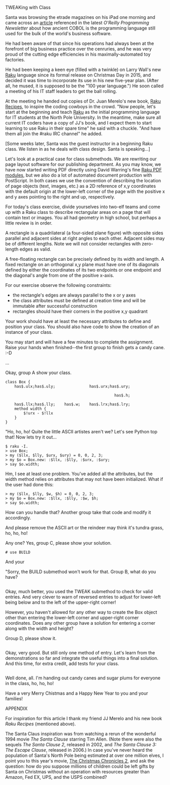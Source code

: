 TWEAKing with Class

Santa was browsing the etrade magazines on his iPad one morning and
came across an [article](https://www.wealthsimple.com/en-ca/magazine/cobol-controls-your-money?utm_medium=email&utm_source=topic+optin&utm_campaign=awareness&utm_content=20201121+prog+nl&mkt_tok=eyJpIjoiTmpWa1pEWTJNRE13WldZNSIsInQiOiJJXC9PQ1JRQWRvdjNhMWhHS0NmdHFnVE9kNGQ0Z3h5RXpMWm0wN0VlVHFYb1pvNTRrbUdlSVE0a09CSTAxKzVuVVltbzBtUjdKb3RzYVp5Z240Q2x1WUhhQlByWmRQNUJyNFBcL0d6c0Y1NGRXbU0yWUtHQ2xtN0luR0RIV3JtWjFjIn0%3D)
referenced in the latest *O'Reilly Programming Newsletter*
about how ancient COBOL
is the programming language still used for the bulk of the world's business software.

He had been aware of that since his operations had
always been at the forefront of big business practice
over the cenruries, and he was very proud of the cutting edge
efficiencies in his maximally-automated toy factories.

He had been keeping a keen eye (filled with a twinkle) on Larry
Wall's new [Raku](https://raku.org) language since its formal release on Christmas Day in
2015, and decided it was time to incorporate its use in his
new five-year plan. (After all, he mused, it is supposed
to be the "100 year language.") He soon called a meeting of his IT staff
leaders to get the ball rolling.

At the meeting he handed out copies of Dr. Juan Merelo's new book, [Raku Recipes](https://www.apress.com/gp/book/9781484262573),
to inspire the coding cowboys in the crowd. "Now people, let's start
at the beginning and teach [Raku](https://raku.org) as the initial programming
language for IT students at the North Pole University. In the meantime, make
sure all current IT coders have a copy of JJ's book, and I expect them
to start learning to use Raku in their spare time" he said with a chuckle.
"And have them all join the \#raku IRC channel" he added.

[Some weeks later, Santa was the guest instructor in a beginning Raku class. We
listen in as he deals with class design. Santa is speaking...]

Let's look at a practical case for class submethods. We are
rewriting our page layout software for our publishing department.
As you may know, we have now started writing PDF directly using David Warring's
fine [Raku PDF modules](https://pdf-raku.github.io), but we also do a lot of automated document production
with PostScript. In both cases we use the convention of
describing the location of page objects (text, images, etc.) as a 2D reference of x,y
coordinates with the default origin at the lower-left corner
of the page with the positive x and y axes pointing to the right and up, respectively.

For today's class exercise, divide yourselves into two-elf teams and
come up with a Raku class to describe
rectangular areas on a page that will contain text or images. You all
had geometry in high school, but perhaps a little review is in order.

A rectangle is a quadrilateral (a four-sided plane figure) with opposite
sides parallel and adjacent sides at right angles to each other. Adjacent
sides may be of different lengths. Note we will not consider rectangles
with zero-length edges as valid.

A free-floating rectangle can be precisely defined by its width and length.
A fixed rectangle on an orthogonal x,y plane must have one of its diagonals
defined by either the coordinates of its two endpoints or one endpoint and
the diagonal's angle from one of the positive x-axis.

For our exercise observe the following constraints:

+ the rectangle's edges are always parallel to the x or y axes
+ the class attributes must be defined at creation time and will be immutable after successful construction
+ rectangles should have their corners in the positive x,y quadrant

Your work should have at least the necessary attributes to define and position
your class. You should also have code to show the creation of an instance of your class.

You may start and will have a few minutes to complete the
assignment. Raise your hands when finished--the first group to finish
gets a candy cane. :-D

...

Okay, group A show your class.

<!-- sol 1 -->
~~~
class Box {
    has$.ulx;has$.uly;               has$.urx;has$.ury;

                                                has$.h;

    has$.llx;has$.lly;    has$.w;    has$.lrx;has$.lry;
    method width {
        $!urx - $!llx
    }
}
~~~

"Ho, ho, ho! Quite the little ASCII artistes aren't we? Let's see Python top that! Now lets try it out...

<!-- test 1 -->
~~~
$ raku -I.
> use Box;
> my ($llx, $lly, $urx, $ury) = 0, 0, 2, 3;
> my $o = Box.new: :$llx, :$lly, :$urx, :$ury;
> say $o.width;
~~~

Hm, I see at least one problem. You've added all the attributes, but the width method relies on attributes
that may not have been initialized. What if the user had done this:

~~~
> my ($llx, $lly, $w, $h) = 0, 0, 2, 3;
> my $o = Box.new: :$llx, :$lly, :$w, $h;
> say $o.width;
~~~

How can you handle that? Another group take that code and modify it accordingly. 

And please remove the ASCII art or the reindeer may think it's tundra grass, ho, ho, ho!

Any one? Yes, group C, please show your solution. 

<!-- sol 2-->
~~~
# use BUILD
~~~

And your 

"Sorry, the BUILD submethod won't work for that. Group B, what do you have?

<!-- sol 4-->
~~~
~~~

Okay, much better, you used the TWEAK submethod to check for valid entries. And very clever to warn
of reversed entries to adjust for lower-left being below and to the left of the upper-right corner!

However, you
haven't allowed for any other way to create the Box object other than entering
the lower-left corner and upper-right corner coordinates. Does any other group have a solution
for entering a corner along with the width and height?

Group D, please show it.

<!-- sol 5-->
~~~
~~~

Okay, very good. But still only one method of entry.
Let's learn from the demonstrations so far and integrate the useful things into a final
solution. And this time, for extra credit, add tests for your class.

<!-- sol 6-->
~~~
~~~

Well done, all. I'm handing out candy canes and sugar plums for everyone in the class, ho, ho, ho!

Have a very Merry Chistmas and a Happy New Year to you and your families!





APPENDIX

For inspiration for this article I thank my friend JJ Merelo and his
new book *Raku Recipes* (mentioned above).

The Santa Claus inspiration was from
watching a rerun of the wonderful 1994 movie *The Santa Clause* starring Tim Allen.
(Note there were also the sequels *The Santa Clause 2*, released in 2002, and
*The Santa Clause 3: The Escape Clause*, released in 2006.) In case you've never heard
the population of Santa's North Pole being estimated at over one million elves, I
point you to this year's movie, [The Christmas Chronicles 2](https://www.imdb.com/title/tt11057644/?ref_=fn_al_tt_1), and ask the question: how 
do you suppose millions of children could be left gifts by Santa on Christmas
without an operation with resources greater than Amazon, Fed EX, UPS, and the USPS combined?

